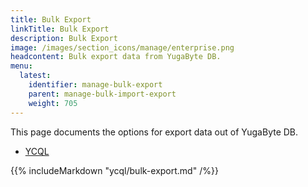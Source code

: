 ```yaml
---
title: Bulk Export
linkTitle: Bulk Export
description: Bulk Export
image: /images/section_icons/manage/enterprise.png
headcontent: Bulk export data from YugaByte DB.
menu:
  latest:
    identifier: manage-bulk-export
    parent: manage-bulk-import-export
    weight: 705
---
```


This page documents the options for export data out of YugaByte DB.

<ul class="nav nav-tabs nav-tabs-yb">
  <li>
    <a href="#ycql" class="nav-link active" id="ycql-tab" data-toggle="tab" role="tab" aria-controls="ycql" aria-selected="true">
      <i class="icon-cassandra" aria-hidden="true"></i>
      YCQL
    </a>
  </li>
</ul>

<div class="tab-content">
  <div id="ycql" class="tab-pane fade show active" role="tabpanel" aria-labelledby="ycql-tab">
    {{% includeMarkdown "ycql/bulk-export.md" /%}}
  </div>
</div>

